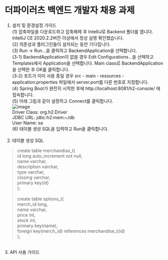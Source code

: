# 더파이러츠 백엔드 개발자 채용 과제

1. 설치 및 환경설정 가이드  
(1) 압축파일을 다운로드하고 압축해제 후 IntelliJ로 Backend 폴더를 엽니다. IntelliJ CE 2020.2.2버전 이상에서 정상 실행 확인했습니다.  
(2) 의존성과 플러그인들이 설치되는 동안 기다립니다.  
(3) Run -> Run...을 클릭하고 BackendApplication을 선택합니다.  
(3-1) BackendApplication이 없을 경우 Edit Configurations...을 선택하고 Templates에서 Application을 선택합니다. Main class로 BackendApplication을 선택한 후 OK를 클릭합니다.  
(3-2) 포트가 이미 사용 중일 경우 src - main - resources - application.properties 파일에서 server.port를 다른 번호로 지정합니다.  
(4) Spring Boot가 완전히 시작한 후에 http://localhost:8081/h2-console/ 에 접속합니다.  
(5) 아래 그림과 같이 설정하고 Connect를 클릭합니다.  
![image](https://user-images.githubusercontent.com/12444076/131545281-bd72b56e-35c4-498f-b796-bce00e3f99c4.png)  
Driver Class: org.h2.Driver  
JDBC URL: jdbc:h2:mem:~/db  
User Name: sa  
(6) 테이블 생성 SQL을 입력하고 Run을 클릭합니다.<br/><br/>
2. 테이블 생성 SQL  
> create table merchandise_t(  
  id long auto_increment not null,  
  name varchar,  
  description varchar,  
  type varchar,  
  closing varchar,  
  primary key(id)  
);<br/>  
create table options_t(  
  merch_id long,  
  name varchar,  
  price int,  
  stock int,  
  primary key(name),  
  foreign key(merch_id) references merchandise_t(id)  
);
<br/>
3. API 사용 가이드  
